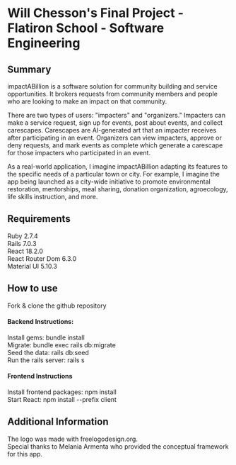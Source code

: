# Will Chesson's Final Project - Flatiron School - Software Engineering

## Summary

impactABillion is a software solution for community building and service opportunities. It brokers requests from community members and people who are looking to make an impact on that community.

There are two types of users: "impacters" and "organizers." Impacters can make a service request, sign up for events, post about events, and collect carescapes. Carescapes are AI-generated art that an impacter receives after participating in an event.
Organizers can view impacters, approve or deny requests, and mark events as complete which generate a carescape for those impacters who participated in an event.

As a real-world application, I imagine impactABillion adapting its features to the specific needs of a particular town or city. For example, I imagine the app being launched as a city-wide initiative to promote environmental restoration, mentorships, meal sharing, donation organization, agroecology, life skills instruction, and more.


## Requirements

Ruby 2.7.4 <br />
Rails 7.0.3 <br />
React 18.2.0 <br />
React Router Dom 6.3.0 <br />
Material UI 5.10.3 <br />


## How to use

Fork & clone the github repository

#### Backend Instructions:

Install gems: bundle install <br />
Migrate: bundle exec rails db:migrate <br />
Seed the data: rails db:seed <br />
Run the rails server: rails s <br />

#### Frontend Instructions

Install frontend packages: npm install <br />
Start React: npm install --prefix client


## Additional Information

The logo was made with freelogodesign.org. <br />
Special thanks to Melania Armenta who provided the conceptual framework for this app.
